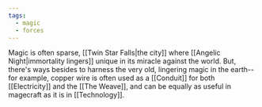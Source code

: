 ```yaml
---
tags:
  - magic
  - forces
---
```

Magic is often sparse, [[Twin Star Falls|the city]] where [[Angelic Night|immortality lingers]] unique in its miracle against the world. But, there's ways besides to harness the very old, lingering magic in the earth-- for example, copper wire is often used as a [[Conduit]] for both [[Electricity]] and the [[The Weave]], and can be equally as useful in magecraft as it is in [[Technology]].
